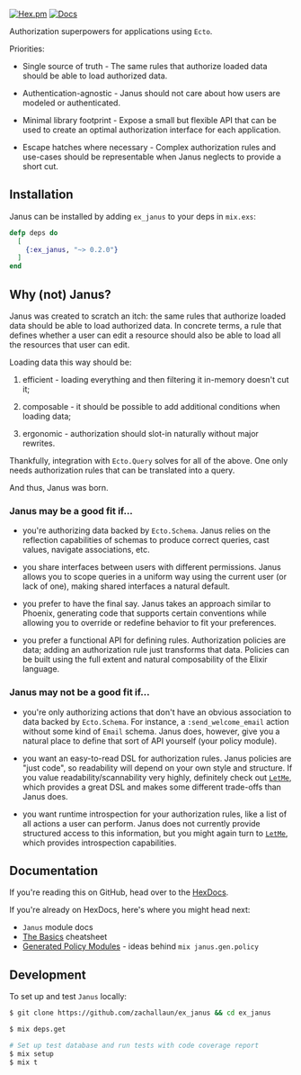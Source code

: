 [![Hex.pm](https://img.shields.io/hexpm/v/ex_janus.svg)](https://hex.pm/packages/ex_janus) [![Docs](https://img.shields.io/badge/hexdocs.pm-docs-8e7ce6.svg)](https://hexdocs.pm/ex_janus)

Authorization superpowers for applications using `Ecto`.

Priorities:

  * Single source of truth - The same rules that authorize loaded data should be able to load authorized data.

  * Authentication-agnostic - Janus should not care about how users are modeled or authenticated.

  * Minimal library footprint - Expose a small but flexible API that can be used to create an optimal authorization interface for each application.

  * Escape hatches where necessary - Complex authorization rules and use-cases should be representable when Janus neglects to provide a short cut.

## Installation

Janus can be installed by adding `ex_janus` to your deps in `mix.exs`:

```elixir
defp deps do
  [
    {:ex_janus, "~> 0.2.0"}
  ]
end
```

## Why (not) Janus?

Janus was created to scratch an itch: the same rules that authorize loaded data should be able to load authorized data.
In concrete terms, a rule that defines whether a user can edit a resource should also be able to load all the resources that user can edit.

Loading data this way should be:

  1. efficient - loading everything and then filtering it in-memory doesn't cut it;

  2. composable - it should be possible to add additional conditions when loading data;

  3. ergonomic - authorization should slot-in naturally without major rewrites.

Thankfully, integration with `Ecto.Query` solves for all of the above.
One only needs authorization rules that can be translated into a query.

And thus, Janus was born.

### Janus may be a good fit if...

  * you're authorizing data backed by `Ecto.Schema`. Janus relies on the reflection capabilities of schemas to produce correct queries, cast values, navigate associations, etc.

  * you share interfaces between users with different permissions. Janus allows you to scope queries in a uniform way using the current user (or lack of one), making shared interfaces a natural default.

  * you prefer to have the final say. Janus takes an approach similar to Phoenix, generating code that supports certain conventions while allowing you to override or redefine behavior to fit your preferences.

  * you prefer a functional API for defining rules. Authorization policies are data; adding an authorization rule just transforms that data. Policies can be built using the full extent and natural composability of the Elixir language.

### Janus may not be a good fit if...

  * you're only authorizing actions that don't have an obvious association to data backed by `Ecto.Schema`. For instance, a `:send_welcome_email` action without some kind of `Email` schema. Janus does, however, give you a natural place to define that sort of API yourself (your policy module).

  * you want an easy-to-read DSL for authorization rules. Janus policies are "just code", so readability will depend on your own style and structure. If you value readability/scannability very highly, definitely check out [`LetMe`](https://hexdocs.pm/let_me), which provides a great DSL and makes some different trade-offs than Janus does.

  * you want runtime introspection for your authorization rules, like a list of all actions a user can perform. Janus does not currently provide structured access to this information, but you might again turn to [`LetMe`](https://hexdocs.pm/let_me), which provides introspection capabilities.

## Documentation

If you're reading this on GitHub, head over to the [HexDocs](https://hexdocs.pm/ex_janus/Janus.html).

If you're already on HexDocs, here's where you might head next:

- `Janus` module docs
- [The Basics](basics.html) cheatsheet
- [Generated Policy Modules](generated_policy_modules.html) - ideas behind `mix janus.gen.policy`

## Development

To set up and test `Janus` locally:

```bash
$ git clone https://github.com/zachallaun/ex_janus && cd ex_janus

$ mix deps.get

# Set up test database and run tests with code coverage report
$ mix setup
$ mix t
```
